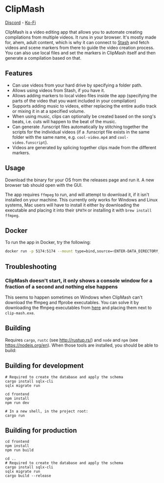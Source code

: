 # ClipMash

[Discord](https://discord.gg/qRbDqtqmrX) - [Ko-Fi](https://ko-fi.com/soundchaser128)

ClipMash is a video editing app that allows you to automate creating compilations from multiple videos. It runs in your browser.
It's mostly made for, ahem, adult content, which is why it can connect to [Stash](https://stashapp.cc/) and fetch videos
and scene markers from there to guide the video creation process. You can also use local files and set the markers in 
ClipMash itself and then generate a compilation based on that.

## Features
- Can use videos from your hard drive by specifying a folder path.
- Allows using videos from Stash, if you have it.
- Allows adding markers to local video files inside the app (specifying the parts of the video that you want included in your compilation)
- Supports adding music to videos, either replacing the entire audio track or mixing it in at a specified volume.
- When using music, clips can optionally be created based on the song's beats, i.e. cuts will happen to the beat of the music.
- Can generate .funscript files automatically by stitching together the scripts for the individual videos (if a .funscript file exists in the same folder with the same name, e.g. `cool-video.mp4` and `cool-video.funscript`).
- Videos are generated by splicing together clips made from the different markers.

## Usage
Download the binary for your OS from the releases page and run it. A new browser tab should open with the GUI. 

The app requires `ffmpeg` to run, and will attempt to download it, if it isn't installed on your machine.
This currently only works for Windows and Linux systems, Mac users will have to install it either by 
downloading the executable and placing it into their `$PATH` or installing it with `brew install ffmpeg`.

## Docker
To run the app in Docker, try the following:
```sh
docker run -p 5174:5174 --mount type=bind,source=<ENTER-DATA_DIRECTORY_HERE>,destination=/app/data ghcr.io/soundchaser128/clip-mash:latest
```


## Troubleshooting
### ClipMash doesn't start, it only shows a console window for a fraction of a second and nothing else happens
This seems to happen sometimes on Windows when ClipMash can't download the ffmpeg and ffprobe executables. You can solve it 
by downloading the ffmpeg executables from [here](https://ffmpeg.org/download.html) and placing them next to `clip-mash.exe`.

## Building
Requires `cargo`, `rustc` (see http://rustup.rs/) and `node` and `npm` (see https://nodejs.org/en). When those
tools are installed, you should be able to build:

## Building for development

```shell
# Required to create the database and apply the schema
cargo install sqlx-cli
sqlx migrate run

cd frontend
npm install
npm run dev

# In a new shell, in the project root:
cargo run
```

## Building for production
```shell
cd frontend
npm install
npm run build

cd ..
# Required to create the database and apply the schema
cargo install sqlx-cli
sqlx migrate run
cargo build --release
```
